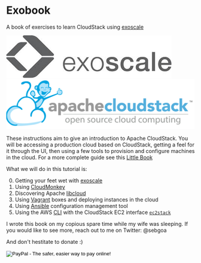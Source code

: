 Exobook
=======

A book of exercises to learn CloudStack using [exoscale](http://exoscale.ch)

![Exoscale logo](./images/exoscale.jpg)
![Apache CloudStack logo](./images/acslogo.png)

These instructions aim to give an introduction to Apache CloudStack. You will be accessing a production cloud based on CloudStack, getting a feel for it through the UI, then using a few tools to provision and configure machines in the cloud. For a more complete guide see this [Little Book](https://github.com/runseb/cloudstack-books/blob/master/en/clients.markdown)
 
What we will do in this tutorial is:

0. Getting your feet wet with [exoscale](http://exoscale.ch)
1. Using [CloudMonkey]()
2. Discovering Apache [libcloud](http://libcloud.apache.org)
3. Using [Vagrant](http://vagrantup.com) boxes and deploying instances in the cloud
4. Using [Ansible](http://ansibleworks.com) configuration management tool
5. Using the AWS [CLI](http://aws.amazon.com/cli/) with the CloudStack EC2 interface [`ec2stack`](https://github.com/BroganD1993/ec2stack)

I wrote this book on my copious spare time while my wife was sleeping. If you would like to see more, reach out to me on Twitter: @sebgoa

And don't hestitate to donate :)

<form action="https://www.paypal.com/cgi-bin/webscr" method="post" target="_top">
<input type="hidden" name="cmd" value="_donations">
<input type="hidden" name="business" value="babycarotte@gmail.com">
<input type="hidden" name="lc" value="US">
<input type="hidden" name="item_name" value="CODAC">
<input type="hidden" name="no_note" value="0">
<input type="hidden" name="currency_code" value="USD">
<input type="hidden" name="bn" value="PP-DonationsBF:btn_donateCC_LG.gif:NonHostedGuest">
<input type="image" src="https://www.paypalobjects.com/en_US/i/btn/btn_donateCC_LG.gif" border="0" name="submit" alt="PayPal - The safer, easier way to pay online!">
<img alt="" border="0" src="https://www.paypalobjects.com/en_US/i/scr/pixel.gif" width="1" height="1">
</form>

